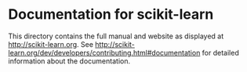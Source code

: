 # Documentation for scikit-learn

This directory contains the full manual and website as displayed at
http://scikit-learn.org. See
http://scikit-learn.org/dev/developers/contributing.html#documentation for
detailed information about the documentation.
